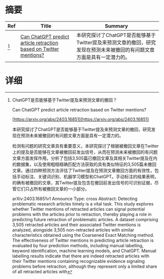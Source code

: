 # 摘要

| Ref | Title | Summary |
| --- | --- | --- |
| [^1] | [Can ChatGPT predict article retraction based on Twitter mentions?](https://arxiv.org/abs/2403.16851) | 本研究探讨了ChatGPT是否能够基于Twitter提及来预测文章的撤回，研究发现在预测未来被撤回的有问题文章方面是具有一定潜力的。 |

# 详细

[^1]: ChatGPT是否能够基于Twitter提及来预测文章的撤回？

    Can ChatGPT predict article retraction based on Twitter mentions?

    [https://arxiv.org/abs/2403.16851](https://arxiv.org/abs/2403.16851)

    本研究探讨了ChatGPT是否能够基于Twitter提及来预测文章的撤回，研究发现在预测未来被撤回的有问题文章方面是具有一定潜力的。

    

    检测有问题的研究文章具有重要意义，本研究探讨了根据被撤回文章在Twitter上的提及是否能够在文章被撤回前发出信号，从而在预测未来被撤回的有问题文章方面发挥作用。分析了包括3,505篇已撤回文章及其相关Twitter提及在内的数据集，以及使用粗糙精确匹配方法获取的具有类似特征的3,505篇未撤回文章。通过四种预测方法评估了Twitter提及在预测文章撤回方面的有效性，包括手动标注、关键词识别、机器学习模型和ChatGPT。手动标注的结果表明，的确有被撤回的文章，其Twitter提及包含在撤回前发出信号的可识别证据，尽管它们只占所有被撤回文章的一小部分。

    arXiv:2403.16851v1 Announce Type: cross  Abstract: Detecting problematic research articles timely is a vital task. This study explores whether Twitter mentions of retracted articles can signal potential problems with the articles prior to retraction, thereby playing a role in predicting future retraction of problematic articles. A dataset comprising 3,505 retracted articles and their associated Twitter mentions is analyzed, alongside 3,505 non-retracted articles with similar characteristics obtained using the Coarsened Exact Matching method. The effectiveness of Twitter mentions in predicting article retraction is evaluated by four prediction methods, including manual labelling, keyword identification, machine learning models, and ChatGPT. Manual labelling results indicate that there are indeed retracted articles with their Twitter mentions containing recognizable evidence signaling problems before retraction, although they represent only a limited share of all retracted articles with 
    

